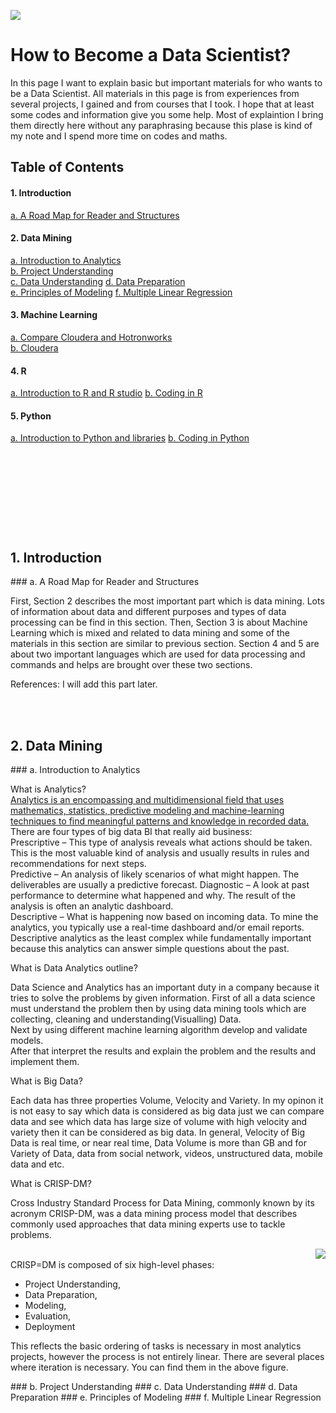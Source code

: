 
![](https://github.com/asikhalaban/R/blob/master/img/blogs_kdnuggets.jpg)

# How to Become a Data Scientist?
In this page I want to explain basic but important materials for who wants to be a Data Scientist. All materials in this page is from experiences from several projects, I gained and from courses that I took. I hope that at least some codes and information give you some help. Most of explaintion I bring them directly here without any paraphrasing because this plase is kind of my note and I spend more time on codes and maths. 

## Table of Contents

#### 1. Introduction<br>
[a. A Road Map for Reader and Structures](#structures) 
#### 2. Data Mining<br>
[a. Introduction to Analytics](#Introduction)  
[b. Project Understanding](#Project)  
[c. Data Understanding](#Data)
[d. Data Preparation](#Preparation)  
[e. Principles of Modeling](#Principles) 
[f. Multiple Linear Regression](#Multiple)  
#### 3. Machine Learning<br>
[a. Compare Cloudera and Hotronworks](#c_vs_h)  
[b. Cloudera](#cloudera)  
#### 4. R<br>
[a. Introduction to R and R studio](#centos)
[b. Coding in R](#manager)
#### 5. Python
[a. Introduction to Python and libraries](#centos)
[b. Coding in Python](#manager)
#
<br><br><br><br><br><br>






## 1. Introduction
<a name="structures"/>
### a. A Road Map for Reader and Structures

First, Section 2 describes the most important part which is data mining. Lots of information about data and different purposes and types of data processing can be find in this section. Then, Section 3 is about Machine Learning which is mixed and related to data mining and some of the materials in this section are similar to previous section. Section 4 and 5 are about two important languages which are used for data processing and commands and helps are brought over these two sections. 

References: I will add this part later.

<br><br>

## 2. Data Mining
<a name="Introduction"/>
### a. Introduction to Analytics

What is Analytics?<br> 
[Analytics is an encompassing and multidimensional field that uses mathematics, statistics, predictive modeling and machine-learning techniques to find meaningful patterns and knowledge in recorded data.](http://www.sas.com/en_us/insights/analytics/what-is-analytics.html) <br>
There are four types of big data BI that really aid business:<br>
Prescriptive – This type of analysis reveals what actions should be taken. This is the most valuable kind of analysis and usually results in rules and recommendations for next steps.<br>
Predictive – An analysis of likely scenarios of what might happen. The deliverables are usually a predictive forecast.
Diagnostic – A look at past performance to determine what happened and why. The result of the analysis is often an analytic dashboard.<br>
Descriptive – What is happening now based on incoming data. To mine the analytics, you typically use a real-time dashboard and/or email reports. Descriptive analytics as the least complex while fundamentally important because this analytics can answer simple questions about the past.<br>

What is Data Analytics outline?<br>

Data Science and Analytics has an important duty in a company because it tries to solve the problems by given information. 
First of all a data science must understand the problem then by using data mining tools which are collecting, cleaning and understanding(Visualling) Data. <br>
Next by using different machine learning algorithm develop and validate models.<br>
After that interpret the results and explain the problem and the results and implement them. 


What is Big Data? <br>

Each data has three properties Volume, Velocity and Variety. In my opinon it is not easy to say which data is considered as big data just we can compare data and see which data has large size of volume with high velocity and variety then it can be considered as big data. In general, Velocity of Big Data is real time, or near real time, Data Volume is more than GB and for Variety of Data, data from social network, videos, unstructured data, mobile data and etc.

What is CRISP-DM? <br>

Cross Industry Standard Process for Data Mining, commonly known by its acronym CRISP-DM, was a data mining process model that describes commonly used approaches that data mining experts use to tackle problems.

<img align="right" src="https://github.com/asikhalaban/R/blob/master/img/220px-CRISP-DM_Process_Diagram.png?raw=true"><br>
CRISP=DM is composed of six high-level phases:<br>
- Project Understanding,
- Data Preparation, 
- Modeling,
- Evaluation,
- Deployment<br>

This reflects the basic ordering of tasks is necessary in most analytics projects, however the process is not entirely linear. There are several places where iteration is necessary. You can find them in the above figure. 

<a name="Project"/>
### b. Project Understanding

<a name="Data"/>
### c. Data Understanding

<a name="Preparation"/>
### d. Data Preparation

<a name="Principles"/>
### e. Principles of Modeling

<a name="Multiple"/>
### f. Multiple Linear Regression


